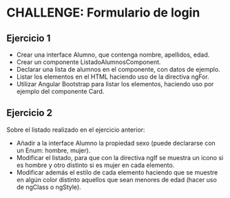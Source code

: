 # CHALLENGE: Formulario de login

## Ejercicio 1

- Crear una interface Alumno, que contenga nombre, apellidos, edad.
- Crear un componente ListadoAlumnosComponent.
- Declarar una lista de alumnos en el componente, con datos de ejemplo.
- Listar los elementos en el HTML haciendo uso de la directiva ngFor.
- Utilizar Angular Bootstrap para listar los elementos, haciendo uso por ejemplo del componente Card.

## Ejercicio 2

Sobre el listado realizado en el ejercicio anterior:

- Añadir a la interface Alumno la propiedad sexo (puede declararse con un Enum: hombre, mujer).
- Modificar el listado, para que con la directiva ngIf se muestra un icono si es hombre y otro distinto si es mujer en cada elemento.
- Modificar además el estilo de cada elemento haciendo que se muestre en algún color distinto aquellos que sean menores de edad (hacer uso de ngClass o ngStyle).
